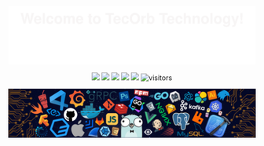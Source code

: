 ![](assets/welcome.svg)

<!--   my-icons -->
<p align="center">
    <a href="https://github.com/TecOrb-Developers"><img src="https://img.shields.io/badge/status-updating-brightgreen.svg"></a>
    <a href="https://github.com/python/cpython"><img src="https://img.shields.io/badge/Python-3.10-FF1493.svg"></a>
    <a href="https://github.com/TecOrb-Developers/graphs/contributors"><img src="https://img.shields.io/github/contributors/TecOrb-Developers/TecOrb-Developers?color=blue"></a>
    <a href="https://github.com/TecOrb-Developers/stargazers"><img src="https://img.shields.io/github/stars/TecOrb-Developers/TecOrb-Developers.svg?logo=github"></a>
    <a href="https://github.com/TecOrb-Developers/network/members"><img src="https://img.shields.io/github/forks/TecOrb-Developers/TecOrb-Developers.svg?color=blue&logo=github"></a>
    <img src="https://visitor-badge.laobi.icu/badge?page_id=TecOrb-Developers.TecOrb-Developers" alt="visitors"/>   
</p>



<!--   my-header-img -->
![](./src/header_.png)


